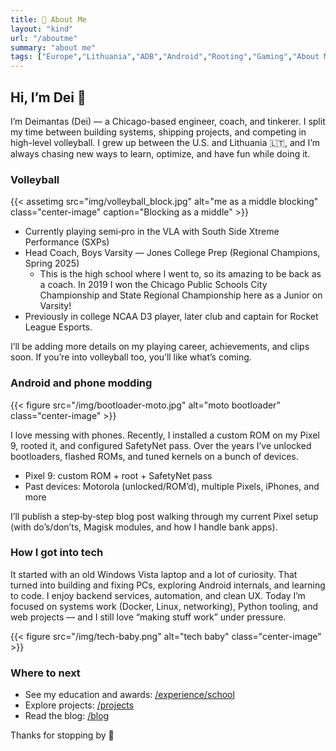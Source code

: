 ```yaml
---
title: 🌟 About Me
layout: "kind"
url: "/aboutme"
summary: "about me"
tags: ["Europe","Lithuania","ADB","Android","Rooting","Gaming","About Me","Childhood",]
---
```


## Hi, I’m Dei 👋

I’m Deimantas (Dei) — a Chicago-based engineer, coach, and tinkerer. I split my time between building systems, shipping projects, and competing in high-level volleyball. I grew up between the U.S. and Lithuania 🇱🇹, and I’m always chasing new ways to learn, optimize, and have fun while doing it.

### Volleyball

 {{< assetimg src="img/volleyball_block.jpg" alt="me as a middle blocking" class="center-image" caption="Blocking as a middle" >}}

- Currently playing semi‑pro in the VLA with South Side Xtreme Performance (SXPs)
- Head Coach, Boys Varsity — Jones College Prep (Regional Champions, Spring 2025)
    - This is the high school where I went to, so its amazing to be back as a coach. In 2019 I won the Chicago Public Schools City Championship and State Regional Championship here as a Junior on Varsity!
- Previously in college NCAA D3 player, later club and captain for Rocket League Esports.

I’ll be adding more details on my playing career, achievements, and clips soon. If you’re into volleyball too, you’ll like what’s coming.

### Android and phone modding

{{< figure src="/img/bootloader-moto.jpg" alt="moto bootloader" class="center-image" >}}

I love messing with phones. Recently, I installed a custom ROM on my Pixel 9, rooted it, and configured SafetyNet pass. Over the years I’ve unlocked bootloaders, flashed ROMs, and tuned kernels on a bunch of devices.

- Pixel 9: custom ROM + root + SafetyNet pass
- Past devices: Motorola (unlocked/ROM’d), multiple Pixels, iPhones, and more

I’ll publish a step‑by‑step blog post walking through my current Pixel setup (with do’s/don’ts, Magisk modules, and how I handle bank apps).

### How I got into tech

It started with an old Windows Vista laptop and a lot of curiosity. That turned into building and fixing PCs, exploring Android internals, and learning to code. I enjoy backend services, automation, and clean UX. Today I’m focused on systems work (Docker, Linux, networking), Python tooling, and web projects — and I still love “making stuff work” under pressure.

{{< figure src="/img/tech-baby.png" alt="tech baby" class="center-image" >}}

### Where to next

- See my education and awards: [/experience/school](/experience/school)
- Explore projects: [/projects](/projects)
- Read the blog: [/blog](/blog)

Thanks for stopping by 🙏

